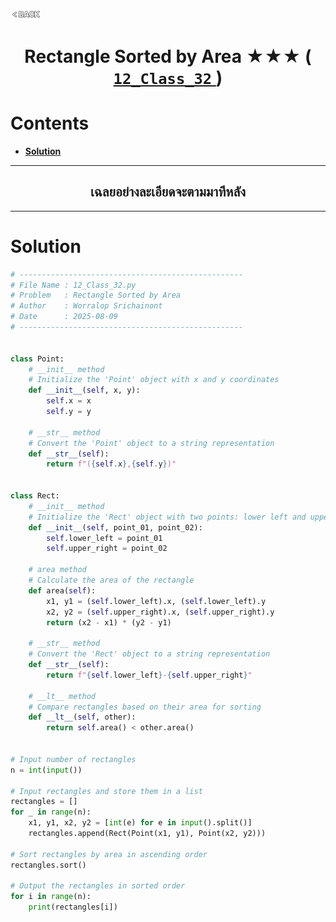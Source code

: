 <p align="left">
  <a href="../README.md">
    <img src="../../Z99-OTHERS/00-common/00-back.png" style="width:10%">
  </a>
</p>

<div align="center">
  <h1>
    Rectangle Sorted by Area ★★★ (
      <a href="https://drive.google.com/file/d/14_CYL0hMMiWPds7FrDK4JLUAMASWH-vB/view?usp=drive_link">
        <code>12_Class_32</code>
      </a>
    )
  </h1>
</div>

# Contents

-   [**Solution**](#solution)

---

<div align="center">
  <h2>เฉลยอย่างละเอียดจะตามมาทีหลัง</h2>
</div>

---

# Solution

```python
# --------------------------------------------------
# File Name : 12_Class_32.py
# Problem   : Rectangle Sorted by Area
# Author    : Worralop Srichainont
# Date      : 2025-08-09
# --------------------------------------------------


class Point:
    # __init__ method
    # Initialize the 'Point' object with x and y coordinates
    def __init__(self, x, y):
        self.x = x
        self.y = y

    # __str__ method
    # Convert the 'Point' object to a string representation
    def __str__(self):
        return f"({self.x},{self.y})"


class Rect:
    # __init__ method
    # Initialize the 'Rect' object with two points: lower left and upper right
    def __init__(self, point_01, point_02):
        self.lower_left = point_01
        self.upper_right = point_02

    # area method
    # Calculate the area of the rectangle
    def area(self):
        x1, y1 = (self.lower_left).x, (self.lower_left).y
        x2, y2 = (self.upper_right).x, (self.upper_right).y
        return (x2 - x1) * (y2 - y1)

    # __str__ method
    # Convert the 'Rect' object to a string representation
    def __str__(self):
        return f"{self.lower_left}-{self.upper_right}"

    # __lt__ method
    # Compare rectangles based on their area for sorting
    def __lt__(self, other):
        return self.area() < other.area()


# Input number of rectangles
n = int(input())

# Input rectangles and store them in a list
rectangles = []
for _ in range(n):
    x1, y1, x2, y2 = [int(e) for e in input().split()]
    rectangles.append(Rect(Point(x1, y1), Point(x2, y2)))

# Sort rectangles by area in ascending order
rectangles.sort()

# Output the rectangles in sorted order
for i in range(n):
    print(rectangles[i])
```
